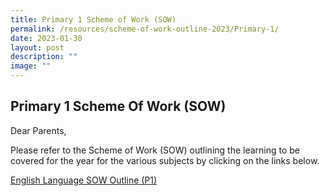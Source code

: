 ```yaml
---
title: Primary 1 Scheme of Work (SOW)
permalink: /resources/scheme-of-work-outline-2023/Primary-1/
date: 2023-01-30
layout: post
description: ""
image: ""
---
```

## Primary 1 Scheme Of Work (SOW)

Dear Parents,

Please refer to the Scheme of Work (SOW) outlining the learning to be covered for the year for the various subjects by clicking on the links below.

[English Language SOW Outline (P1)](/files/2023%20P1%20SOW/P1%20EL%20SOW%20Outline.pdf)